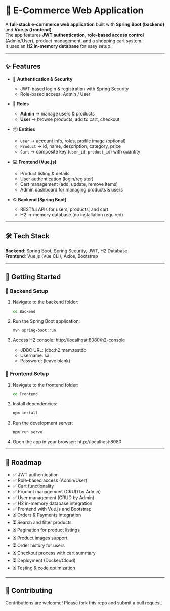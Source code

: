 # 🛒 E-Commerce Web Application

A **full-stack e-commerce web application** built with **Spring Boot (backend)** and **Vue.js (frontend)**.  
The app features **JWT authentication**, **role-based access control** (Admin/User), product management, and a shopping cart system.  
It uses an **H2 in-memory database** for easy setup.

---

## ✨ Features

- 🔐 **Authentication & Security**  
  - JWT-based login & registration with Spring Security  
  - Role-based access: Admin / User  

- 👥 **Roles**  
  - **Admin** → manage users & products  
  - **User** → browse products, add to cart, checkout  

- 📦 **Entities**  
  - `User` → account info, roles, profile image (optional)  
  - `Product` → id, name, description, category, price  
  - `Cart` → composite key (`user_id`, `product_id`) with quantity  

- 💻 **Frontend (Vue.js)**  
  - Product listing & details  
  - User authentication (login/register)  
  - Cart management (add, update, remove items)  
  - Admin dashboard for managing products & users  

- ⚙️ **Backend (Spring Boot)**  
  - RESTful APIs for users, products, and cart  
  - H2 in-memory database (no installation required)

---

## 🛠️ Tech Stack

**Backend**: Spring Boot, Spring Security, JWT, H2 Database  
**Frontend**: Vue.js (Vue CLI), Axios, Bootstrap  

---

## 🚀 Getting Started

### 🔧 Backend Setup

1. Navigate to the backend folder:  
   ```bash
   cd Backend
   ````
   
   
2. Run the Spring Boot application:
    ```bash
    mvn spring-boot:run
    ````
    
    
3. Access H2 console: http://localhost:8080/h2-console
    - JDBC URL: jdbc:h2:mem:testdb
    - Username: sa
    - Password: (leave blank)

### 🎨 Frontend Setup

1. Navigate to the frontend folder:
    ```bash
    cd Frontend
    ````


2. Install dependencies:
    ```bash
    npm install
    ````

3. Run the development server:
    ```bash
    npm run serve
    ````


4. Open the app in your browser: http://localhost:8080

   
---

## 📌 Roadmap

- ✅ JWT authentication
- ✅ Role-based access (Admin/User)
- ✅ Cart functionality
- ✅ Product management (CRUD by Admin)
- ✅ User management (CRUD by Admin)
- ✅ H2 in-memory database integration
- ✅ Frontend with Vue.js and Bootstrap
- ⏳ Orders & Payments integration
- ⏳ Search and filter products
- ⏳ Pagination for product listings
- ⏳ Product images support
- ⏳ Order history for users
- ⏳ Checkout process with cart summary
- ⏳ Deployment (Docker/Cloud)
- ⏳ Testing & code optimization

---

## 🤝 Contributing

Contributions are welcome! Please fork this repo and submit a pull request.
